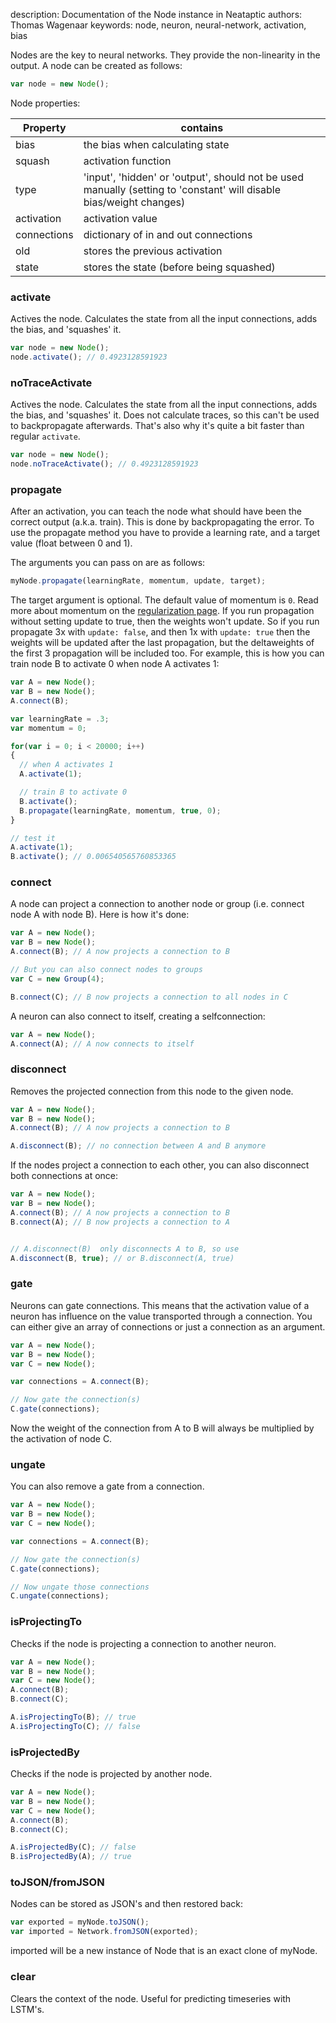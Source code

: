 description: Documentation of the Node instance in Neataptic
authors: Thomas Wagenaar
keywords: node, neuron, neural-network, activation, bias


Nodes are the key to neural networks. They provide the non-linearity in the output. A node can be created as follows:

```javascript
var node = new Node();
```

Node properties:

Property | contains
-------- | --------
bias    | the bias when calculating state
squash   | activation function
type    | 'input', 'hidden' or 'output', should not be used manually (setting to 'constant' will disable bias/weight changes)
activation | activation value
connections | dictionary of in and out connections
old | stores the previous activation
state | stores the state (before being squashed)

### activate
Actives the node. Calculates the state from all the input connections, adds the bias, and 'squashes' it.

```javascript
var node = new Node();
node.activate(); // 0.4923128591923
```

### noTraceActivate
Actives the node. Calculates the state from all the input connections, adds the bias, and 'squashes' it.
Does not calculate traces, so this can't be used to backpropagate afterwards.
That's also why it's quite a bit faster than regular `activate`.

```javascript
var node = new Node();
node.noTraceActivate(); // 0.4923128591923
```

### propagate
After an activation, you can teach the node what should have been the correct
output (a.k.a. train). This is done by backpropagating the error. To use the
propagate method you have to provide a learning rate, and a target value
(float between 0 and 1).

The arguments you can pass on are as follows:

```javascript
myNode.propagate(learningRate, momentum, update, target);
```

The target argument is optional. The default value of momentum is `0`. Read more
about momentum on the [regularization page](../methods/regularization.md). If you run
propagation without setting update to true, then the weights won't update. So if
you run propagate 3x with `update: false`, and then 1x with `update: true` then
the weights will be updated after the last propagation, but the deltaweights of
the first 3 propagation will be included too. For example, this is how you can
train node B to activate 0 when node A activates 1:

```javascript
var A = new Node();
var B = new Node();
A.connect(B);

var learningRate = .3;
var momentum = 0;

for(var i = 0; i < 20000; i++)
{
  // when A activates 1
  A.activate(1);

  // train B to activate 0
  B.activate();
  B.propagate(learningRate, momentum, true, 0);
}

// test it
A.activate(1);
B.activate(); // 0.006540565760853365
```


### connect
A node can project a connection to another node or group (i.e. connect node A with node B). Here is how it's done:

```javascript
var A = new Node();
var B = new Node();
A.connect(B); // A now projects a connection to B

// But you can also connect nodes to groups
var C = new Group(4);

B.connect(C); // B now projects a connection to all nodes in C
```

A neuron can also connect to itself, creating a selfconnection:

```javascript
var A = new Node();
A.connect(A); // A now connects to itself
```

### disconnect
Removes the projected connection from this node to the given node.

```javascript
var A = new Node();
var B = new Node();
A.connect(B); // A now projects a connection to B

A.disconnect(B); // no connection between A and B anymore
```

If the nodes project a connection to each other, you can also disconnect both connections at once:

```javascript
var A = new Node();
var B = new Node();
A.connect(B); // A now projects a connection to B
B.connect(A); // B now projects a connection to A


// A.disconnect(B)  only disconnects A to B, so use
A.disconnect(B, true); // or B.disconnect(A, true)
```

### gate
Neurons can gate connections. This means that the activation value of a neuron has influence on the value transported through a connection. You can either give an array of connections or just a connection as an argument.

```javascript
var A = new Node();
var B = new Node();
var C = new Node();

var connections = A.connect(B);

// Now gate the connection(s)
C.gate(connections);
```

Now the weight of the connection from A to B will always be multiplied by the activation of node C.

### ungate
You can also remove a gate from a connection.

```javascript
var A = new Node();
var B = new Node();
var C = new Node();

var connections = A.connect(B);

// Now gate the connection(s)
C.gate(connections);

// Now ungate those connections
C.ungate(connections);
```

### isProjectingTo
Checks if the node is projecting a connection to another neuron.

```javascript
var A = new Node();
var B = new Node();
var C = new Node();
A.connect(B);
B.connect(C);

A.isProjectingTo(B); // true
A.isProjectingTo(C); // false
```

### isProjectedBy
Checks if the node is projected by another node.

```javascript
var A = new Node();
var B = new Node();
var C = new Node();
A.connect(B);
B.connect(C);

A.isProjectedBy(C); // false
B.isProjectedBy(A); // true
```

### toJSON/fromJSON
Nodes can be stored as JSON's and then restored back:

```javascript
var exported = myNode.toJSON();
var imported = Network.fromJSON(exported);
```

imported will be a new instance of Node that is an exact clone of myNode.

### clear
Clears the context of the node. Useful for predicting timeseries with LSTM's.

